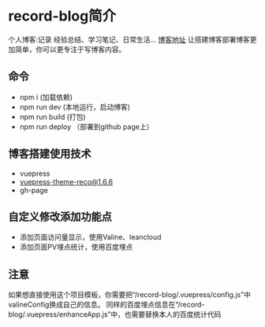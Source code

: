 <!--
 * @Author: your name
 * @Date: 2021-11-25 16:34:50
 * @LastEditTime: 2021-12-02 00:17:52
 * @LastEditors: your name
 * @Description: 打开koroFileHeader查看配置 进行设置: https://github.com/OBKoro1/koro1FileHeader/wiki/%E9%85%8D%E7%BD%AE
 * @FilePath: /netease/github/record-blog/README.md
-->
# record-blog简介
个人博客:记录 经验总结、学习笔记、日常生活...
[博客地址](https://easysimple.github.io/record-blog/)
让搭建博客部署博客更加简单，你可以更专注于写博客内容。

## 命令
- npm i (加载依赖)
- npm run dev (本地运行，启动博客)
- npm run build (打包)
- npm run deploy （部署到github page上）

## 博客搭建使用技术
- vuepress
- vuepress-theme-reco@1.6.6
- gh-page

## 自定义修改添加功能点

- 添加页面访问量显示，使用Valine、leancloud
- 添加页面PV埋点统计，使用百度埋点

## 注意
如果想直接使用这个项目模板，你需要把“/record-blog/.vuepress/config.js”中valineConfig换成自己的信息。
同样的百度埋点信息在“/record-blog/.vuepress/enhanceApp.js”中，也需要替换本人的百度统计代码